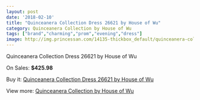 ```yaml
---
layout: post
date: '2018-02-10'
title: "Quinceanera Collection Dress 26621 by House of Wu"
category: Quinceanera Collection by House of Wu
tags: ["brand","charming","prom","evening","dress"]
image: http://img.princessan.com/14135-thickbox_default/quinceanera-collection-dress-26621-by-house-of-wu.jpg
---
```

Quinceanera Collection Dress 26621 by House of Wu

On Sales: **$425.98**
<a href="https://www.princessan.com/en/quinceanera-collection-by-house-of-wu/6628-quinceanera-collection-dress-26621-by-house-of-wu.html"><amp-img layout="responsive" width="600" height="600" src="//img.princessan.com/14135-thickbox_default/quinceanera-collection-dress-26621-by-house-of-wu.jpg" alt="Quinceanera Collection Dress 26621 by House of Wu 0" /></a>
<a href="https://www.princessan.com/en/quinceanera-collection-by-house-of-wu/6628-quinceanera-collection-dress-26621-by-house-of-wu.html"><amp-img layout="responsive" width="600" height="600" src="//img.princessan.com/14137-thickbox_default/quinceanera-collection-dress-26621-by-house-of-wu.jpg" alt="Quinceanera Collection Dress 26621 by House of Wu 1" /></a>
<a href="https://www.princessan.com/en/quinceanera-collection-by-house-of-wu/6628-quinceanera-collection-dress-26621-by-house-of-wu.html"><amp-img layout="responsive" width="600" height="600" src="//img.princessan.com/14136-thickbox_default/quinceanera-collection-dress-26621-by-house-of-wu.jpg" alt="Quinceanera Collection Dress 26621 by House of Wu 2" /></a>

Buy it: [Quinceanera Collection Dress 26621 by House of Wu](https://www.princessan.com/en/quinceanera-collection-by-house-of-wu/6628-quinceanera-collection-dress-26621-by-house-of-wu.html "Quinceanera Collection Dress 26621 by House of Wu")

View more: [Quinceanera Collection by House of Wu](https://www.princessan.com/en/52-quinceanera-collection-by-house-of-wu "Quinceanera Collection by House of Wu")